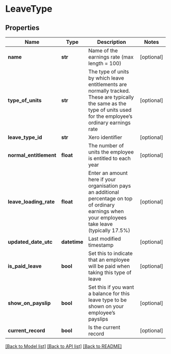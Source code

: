 # LeaveType

## Properties
Name | Type | Description | Notes
------------ | ------------- | ------------- | -------------
**name** | **str** | Name of the earnings rate (max length &#x3D; 100) | [optional] 
**type_of_units** | **str** | The type of units by which leave entitlements are normally tracked. These are typically the same as the type of units used for the employee’s ordinary earnings rate | [optional] 
**leave_type_id** | **str** | Xero identifier | [optional] 
**normal_entitlement** | **float** | The number of units the employee is entitled to each year | [optional] 
**leave_loading_rate** | **float** | Enter an amount here if your organisation pays an additional percentage on top of ordinary earnings when your employees take leave (typically 17.5%) | [optional] 
**updated_date_utc** | **datetime** | Last modified timestamp | [optional] 
**is_paid_leave** | **bool** | Set this to indicate that an employee will be paid when taking this type of leave | [optional] 
**show_on_payslip** | **bool** | Set this if you want a balance for this leave type to be shown on your employee’s payslips | [optional] 
**current_record** | **bool** | Is the current record | [optional] 

[[Back to Model list]](../README.md#documentation-for-models) [[Back to API list]](../README.md#documentation-for-api-endpoints) [[Back to README]](../README.md)


